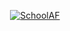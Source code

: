 <p align="center"> <a href="#"><img src="https://github.com/SchoolAF/.github/blob/main/banner.png" alt="SchoolAF" /></a> </p>
